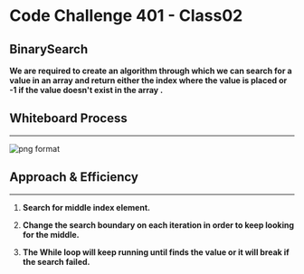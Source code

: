 # Code Challenge 401 - Class02
>
## BinarySearch

**We are required to create an algorithm through which we can search for a value in an array and return either the index where the value is placed or -1 if the value doesn't exist in the array .**

## Whiteboard Process

---

![png format ](../assets/assets03.svg)

## Approach & Efficiency

---

1. **Search for middle index element.**

2. **Change the search boundary on each iteration in order to keep looking for the middle.**

3. **The While loop will keep running until finds the value or it will break if the search failed.**
